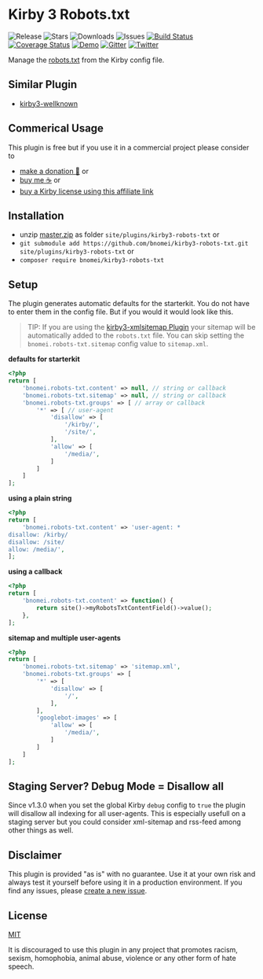 # Kirby 3 Robots.txt

![Release](https://flat.badgen.net/packagist/v/bnomei/kirby3-robots-txt?color=ae81ff)
![Stars](https://flat.badgen.net/packagist/ghs/bnomei/kirby3-robots-txt?color=272822)
![Downloads](https://flat.badgen.net/packagist/dt/bnomei/kirby3-robots-txt?color=272822)
![Issues](https://flat.badgen.net/packagist/ghi/bnomei/kirby3-robots-txt?color=e6db74)
[![Build Status](https://flat.badgen.net/travis/bnomei/kirby3-robots-txt)](https://travis-ci.com/bnomei/kirby3-robots-txt)
[![Coverage Status](https://flat.badgen.net/coveralls/c/github/bnomei/kirby3-robots-txt)](https://coveralls.io/github/bnomei/kirby3-robots-txt) 
[![Demo](https://flat.badgen.net/badge/website/examples?color=f92672)](https://kirby3-plugins.bnomei.com/autoid) 
[![Gitter](https://flat.badgen.net/badge/gitter/chat?color=982ab3)](https://gitter.im/bnomei-kirby-3-plugins/community) 
[![Twitter](https://flat.badgen.net/badge/twitter/bnomei?color=66d9ef)](https://twitter.com/bnomei)


Manage the [robots.txt](https://developers.google.com/search/reference/robots_txt) from the Kirby config file.

## Similar Plugin

- [kirby3-wellknown](https://github.com/omz13/kirby3-wellknown)

## Commerical Usage

This plugin is free but if you use it in a commercial project please consider to 
- [make a donation 🍻](https://www.paypal.me/bnomei/3) or
- [buy me ☕](https://buymeacoff.ee/bnomei) or
- [buy a Kirby license using this affiliate link](https://a.paddle.com/v2/click/1129/35731?link=1170)

## Installation

- unzip [master.zip](https://github.com/bnomei/kirby3-robots-txt/archive/master.zip) as folder `site/plugins/kirby3-robots-txt` or
- `git submodule add https://github.com/bnomei/kirby3-robots-txt.git site/plugins/kirby3-robots-txt` or
- `composer require bnomei/kirby3-robots-txt`

## Setup

The plugin generates automatic defaults for the starterkit. You do not have to enter them in the config file. But if you would it would look like this.

> TIP: If you are using the [kirby3-xmlsitemap Plugin](https://github.com/omz13/kirby3-xmlsitemap) your sitemap will be automatically added to the `robots.txt` file. You can skip setting the `bnomei.robots-txt.sitemap` config value to `sitemap.xml`.

**defaults for starterkit**
```php
<?php
return [
    'bnomei.robots-txt.content' => null, // string or callback
    'bnomei.robots-txt.sitemap' => null, // string or callback
    'bnomei.robots-txt.groups' => [ // array or callback
        '*' => [ // user-agent
            'disallow' => [
                '/kirby/',
                '/site/',
            ],
            'allow' => [
                '/media/',
            ]
        ]
    ]
];
```

**using a plain string**
```php
<?php
return [
    'bnomei.robots-txt.content' => 'user-agent: *
disallow: /kirby/
disallow: /site/
allow: /media/',
];
```

**using a callback**
```php
<?php
return [
    'bnomei.robots-txt.content' => function() {
        return site()->myRobotsTxtContentField()->value();
    },
];
```

**sitemap and multiple user-agents**
```php
<?php
return [
    'bnomei.robots-txt.sitemap' => 'sitemap.xml',
    'bnomei.robots-txt.groups' => [
        '*' => [
            'disallow' => [
                '/',
            ],
        ],
        'googlebot-images' => [
            'allow' => [
                '/media/',
            ]
        ]
    ]
];
```

## Staging Server? Debug Mode = Disallow all

Since v1.3.0 when you set the global Kirby `debug` config to `true` the plugin will disallow all indexing for all user-agents. This is especially usefull on a staging server but you could consider xml-sitemap and rss-feed among other things as well.

## Disclaimer

This plugin is provided "as is" with no guarantee. Use it at your own risk and always test it yourself before using it in a production environment. If you find any issues, please [create a new issue](https://github.com/bnomei/kirby3-robots-txt/issues/new).

## License

[MIT](https://opensource.org/licenses/MIT)

It is discouraged to use this plugin in any project that promotes racism, sexism, homophobia, animal abuse, violence or any other form of hate speech.
